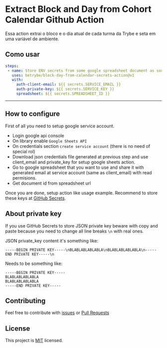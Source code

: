 # Extract Block and Day from Cohort Calendar Github Action

Essa action extrai o bloco e o dia atual de cada turma da Trybe e seta em uma variável de ambiente.

## Como usar

```yaml
steps:
 - name: Store ENV secrets from some google spreadsheet document as source
   uses: betrybe/block-day-from-calendar-secrets-action@v1
   with:
     auth-client-email: ${{ secrets.SERVICE_EMAIL }}
     auth-private-key: ${{ secrets.SERVICE_KEY }}
     spreadsheet: ${{ secrets.SPREADSHEET_ID }}
```

---

## How to configure

First of all you need to setup google service account.
* Login google api console
* On library enable `Google Sheets API`
* On credentials section `create service account`  (there is no need of special rol)
* Download json credentials file generated at previous step and use client_email and private_key for setup google sheets action.
* Go to google spreadsheet that you want to use and share it with generated email at service account (same as client_email) with read permisions.
* Get document id from spreadsheet url

Once you are done, setup action like usage example. Recommend to store these keys at [GitHub Secrets](https://help.github.com/en/actions/automating-your-workflow-with-github-actions/creating-and-using-encrypted-secrets).

## About private key

If you use GitHub Secrets to store JSON private key beware with copy and paste because you need to change all line breaks `\n` with real ones.

JSON private_key content it's something like:
```
-----BEGIN PRIVATE KEY-----\nBLABLABLABLABLA\nBLABLABLABLABLA\n-----END PRIVATE KEY-----\n
```
Needs to be something like:
```
-----BEGIN PRIVATE KEY-----
BLABLABLABLABLA
BLABLABLABLABLA
-----END PRIVATE KEY-----
```

## Contributing

Feel free to contribute with [issues](https://github.com/betrybe/block-day-from-calendar-secrets-action/issues)
or [Pull Requests](https://github.com/betrybe/block-day-from-calendar-secrets-action/pulls)

## License

This project is [MIT](https://github.com/betrybe/block-day-from-calendar-secrets-action/blob/master/LICENSE) licensed.
